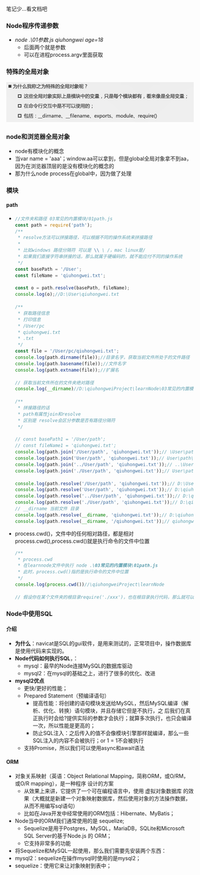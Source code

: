 笔记少...看文档吧

### Node程序传递参数

- *node .\01参数.js qiuhongwei age=18* 
  - 后面两个就是参数
  - 可以在进程process.argv里面获取

### 特殊的全局对象

![1643550270632](.\assets\1643550270632.png)

### node和浏览器全局对象

- node有模块化的概念
- 当var name  = 'aaa'；window.aa可以拿到，但是global全局对象拿不到aa，因为在浏览器顶层的是没有模块化的概念的
- 那为什么node process在global中，因为做了处理

### 模块

#### path

- ```javascript
  //文件夹和路径 03常见的内置模块/01path.js
  const path = require('path');
  /**
   * resolve方法可以拼接路径，可以根据不同的操作系统来拼接路径
   * 
   * 比如windows 路径分隔符 可以是 \\ \ /，mac linux是/
   * 如果我们直接字符串拼接的话，那么就属于硬编码的，就不能应付不同的操作系统
   */
  const basePath = '/User';
  const fileName = 'qiuhongwei.txt';
  
  const o = path.resolve(basePath, fileName);
  console.log(o);//D:\User\qiuhongwei.txt
  
  /**
   * 获取路径信息
   * 打印信息
   * /User/pc      
   * qiuhongwei.txt
   * .txt
   */
  const file = '/User/pc/qiuhongwei.txt';
  console.log(path.dirname(file));//目录名字，获取当前文件所处于的文件路径
  console.log(path.basename(file));//文件名字
  console.log(path.extname(file));//扩展名
  
  // 获取当前文件所在的文件夹绝对路径
  console.log(__dirname)//D:\qiuhongweiProject\learnNode\03常见的内置模块
  
  /**
   * 拼接路径的话 
   * path有属性join和resolve
   * 区别是 resolve会区分参数是否有路径分隔符
   */
  
  // const basePath1 = '/User/path';
  // const fileName1 = 'qiuhongwei.txt';
  console.log(path.join('/User/path', 'qiuhongwei.txt'));// \User\path\qiuhongwei.txt
  console.log(path.join('User/path', 'qiuhongwei.txt'));// User\path\qiuhongwei.txt
  console.log(path.join('../User/path', 'qiuhongwei.txt'));// ..\User\path\qiuhongwei.txt
  console.log(path.join('./User/path', 'qiuhongwei.txt'));// User\path\qiuhongwei.txt
  
  console.log(path.resolve('/User/path', 'qiuhongwei.txt'));// D:\User\path\qiuhongwei.txt
  console.log(path.resolve('User/path', 'qiuhongwei.txt'));// D:\qiuhongweiProject\learnNode\03常见的内置模块\User\path\qiuhongwei.txt
  console.log(path.resolve('../User/path', 'qiuhongwei.txt'));// D:\qiuhongweiProject\learnNode\User\path\qiuhongwei.txt
  console.log(path.resolve('./User/path', 'qiuhongwei.txt'));// D:\qiuhongweiProject\learnNode\03常见的内置模块\User\path\qiuhongwei.txt
  // __dirname 当前文件 目录 
  console.log(path.resolve(__dirname, 'qiuhongwei.txt'));// D:\qiuhongweiProject\learnNode\03常见的内置模块\qiuhongwei.txt
  console.log(path.resolve(__dirname, '/qiuhongwei.txt'));// qiuhongwei.txt
  ```

- process.cwd()，文件中的任何相对路径，都是相对process.cwd(),process.cwd()就是执行命令的文件中位置

  ```javascript
  /**
   * process.cwd
   * 在learnnode文件中执行 node .\03常见的内置模块\01path.js
   * 此时，process.cwd()指的是执行命令的文件中位置
   */
  console.log(process.cwd())//\qiuhongweiProject\learnNode
  
  // 假设你在某个文件夹的根目录require('./xxx')，也在根目录执行代码，那么就可以正确获取到xxx文件，但是在其他地方就是不行的，
  ```

  



### Node中使用SQL

#### 介绍

- **为什么**：navicat是SQL的gui软件，是用来测试的，正常项目中，操作数据库是使用代码来实现的。
- **Node代码如何执行SQL**，：
  - mysql：最早的Node连接MySQL的数据库驱动
  - mysql2：在mysql的基础之上，进行了很多的优化、改进
- **mysql2优点**
  - 更快/更好的性能； 
  - Prepared Statement（预编译语句）
    - 提高性能：将创建的语句模块发送给MySQL，然后MySQL编译（解析、优化、转换）语句模块，并且存储它但是不执行，之 后我们在真正执行时会给?提供实际的参数才会执行；就算多次执行，也只会编译一次，所以性能是更高的；  
    - 防止SQL注入：之后传入的值不会像模块引擎那样就编译，那么一些SQL注入的内容不会被执行；or 1 = 1不会被执行
  - 支持Promise，所以我们可以使用async和await语法 

#### ORM

- 对象关系映射（英语：Object Relational Mapping，简称ORM，或O/RM，或O/R mapping），是一种程序 设计的方案 
  -  从效果上来讲，它提供了一个可在编程语言中，使用 虚拟对象数据库 的效果（大概就是新建一个对象映射数据库，然后使用对象的方法操作数据，从而不用编写sql语句）
  -  比如在Java开发中经常使用的ORM包括：Hibernate、MyBatis； 
- Node当中的ORM我们通常使用的是 sequelize; 
  - Sequelize是用于Postgres，MySQL，MariaDB，SQLite和Microsoft SQL Server的基于Node.js 的 ORM；
  - 它支持非常多的功能
-  将Sequelize和MySQL一起使用，那么我们需要先安装两个东西： 
  -  mysql2：sequelize在操作mysql时使用的是mysql2；  
  -  sequelize：使用它来让对象映射到表中； 







